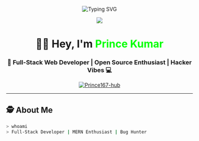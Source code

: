 <!-- Header Hacker Banner -->
<p align="center">
  <img src="https://readme-typing-svg.herokuapp.com?font=Fira+Code&pause=1000&color=00FF00&center=true&vCenter=true&width=600&lines=Initializing+Profile...;Access+Granted+✅;Welcome+to+Prince+Kumar's+Repository!;Full-Stack+Developer+%7C+MERN+%7C+Open+Source+Contributor" alt="Typing SVG" />
</p>

<p align="center">
  <img src="https://capsule-render.vercel.app/api?type=waving&color=0:00FF00,100:003300&height=180&section=header&text=Prince%20Kumar&fontSize=45&fontColor=00FF00&animation=twinkling" />
</p>

<h1 align="center">👨‍💻 Hey, I'm <span style="color:#00FF00">Prince Kumar</span></h1>
<h3 align="center">🚀 Full-Stack Web Developer | Open Source Enthusiast | Hacker Vibes 💻</h3>

<p align="center">
  <a href="https://github.com/Prince167-hub">
    <img src="https://komarev.com/ghpvc/?username=Prince167-hub&label=Profile%20Views&color=00FF00&style=flat" alt="Prince167-hub" />
  </a>
</p>

---

## 🕵️ About Me  
```bash
> whoami
> Full-Stack Developer | MERN Enthusiast | Bug Hunter

